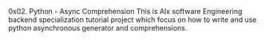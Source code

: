 0x02. Python - Async Comprehension
This is Alx software Engineering backend specialization tutorial project which focus on how to write and use python asynchronous generator and comprehensions.
